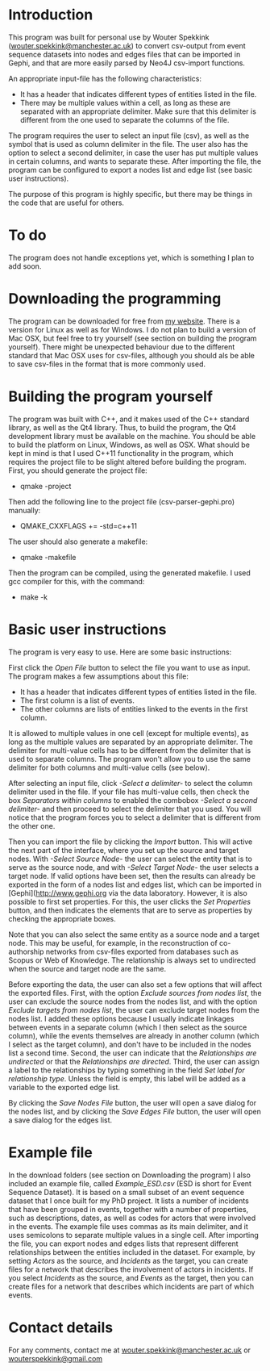 # Introduction
This program was built for personal use by Wouter Spekkink (wouter.spekkink@manchester.ac.uk) to convert csv-output from event sequence datasets into nodes and edges files that can be imported in Gephi, and that are more easily parsed by Neo4J csv-import functions. 

An appropriate input-file has the following characteristics:

*	It has a header that indicates different types of entities listed in the file.
*	There may be multiple values within a cell, as long as these are separated with an appropriate delimiter. Make sure that this delimiter is different from the one used to separate the columns of the file.

The program requires the user to select an input file (csv), as well as the symbol that is used as column delimiter in the file. The user also has the option to select a second delimiter, in case the user has put multiple values in certain columns, and wants to separate these. After importing the file, the program can be configured to export a nodes list and edge list (see basic user instructions).

The purpose of this program is highly specific, but there may be things in the code that are useful for others. 

# To do
The program does not handle exceptions yet, which is something I plan to add soon.

# Downloading the programming
The program can be downloaded for free from [my website](http://www.wouterspekkink.org/?page_id=392). There is a version for Linux as well as for Windows. I do not plan to build a version of Mac OSX, but feel free to try yourself (see section on building the program yourself). There might be unexpected behaviour due to the different standard that Mac OSX uses for csv-files, although you should als be able to save csv-files in the format that is more commonly used.

# Building the program yourself
The program was built with C++, and it makes used of the C++ standard library, as well as the Qt4 library. Thus, to build the program, the Qt4 development library must be available on the machine. You should be able to build the platform on Linux, Windows, as well as OSX. What should be kept in mind is that I used C++11 functionality in the program, which requires the project file to be slight altered before building the program. First, you should generate the project file:
  * qmake -project
	
Then add the following line to the project file (csv-parser-gephi.pro) manually:
  * QMAKE_CXXFLAGS += -std=c++11
	
The user should also generate a makefile:
  * qmake -makefile
	
Then the program can be compiled, using the generated makefile. I used gcc compiler for this, with the command:
  * make -k
	
# Basic user instructions
The program is very easy to use. Here are some basic instructions:
 

First click the *Open File* button to select the file you want to use as input. The program makes a few assumptions about this file:
  * It has a header that indicates different types of entities listed in the file.
  * The first column is a list of events.
  * The other columns are lists of entities linked to the events in the first column.
	
It is allowed to multiple values in one cell (except for multiple events), as long as the multiple values are separated by an appropriate delimiter. The delimiter for multi-value cells has to be different from the delimiter that is used to separate columns. The program won't allow you to use the same delimiter for both columns and multi-value cells (see below).

After selecting an input file, click *-Select a delimiter-* to select the column delimiter used in the file. If your file has multi-value cells, then check the box *Separators within columns* to enabled the combobox *-Select a second delimiter-* and then proceed to select the delimiter that you used. You will notice that the program forces you to select a delimiter that is different from the other one.

Then you can import the file by clicking the *Import* button. This will active the next part of the interface, where you set up the source and target nodes. With *-Select Source Node-* the user can select the entity that is to serve as the source node, and with *-Select Target Node-* the user selects a target node. If valid options have been set, then the results can already be exported in the form of a nodes list and edges list, which can be imported in [Gephi](http://www.gephi.org via the data laboratory. However, it is also possible to first set properties. For this, the user clicks the *Set Properties* button, and then indicates the elements that are to serve as properties by checking the appropriate boxes.

Note that you can also select the same entity as a source node and a target node. This may be useful, for example, in the reconstruction of co-authorship networks from csv-files exported from databases such as Scopus or Web of Knowledge. The relationship is always set to undirected when the source and target node are the same.

Before exporting the data, the user can also set a few options that will affect the exported files. First, with the option *Exclude sources from nodes list*, the user can exclude the source nodes from the nodes list, and with the option *Exclude targets from nodes list*, the user can exclude target nodes from the nodes list. I added these options because I usually indicate linkages between events in a separate column (which I then select as the source column), while the events themselves are already in another column (which I select as the target column), and don't have to be included in the nodes list a second time. Second, the user can indicate that the *Relationships are undirected* or that the *Relationships are directed*. Third, the user can assign a label to the relationships by typing something in the field *Set label for relationship type*. Unless the field is empty, this label will be added as a variable to the exported edge list.

By clicking the *Save Nodes File* button, the user will open a save dialog for the nodes list, and by clicking the *Save Edges File* button, the user will open a save dialog for the edges list. 

# Example file
In the download folders (see section on Downloading the program) I also included an example file, called *Example_ESD.csv* (ESD is short for Event Sequence Dataset). It is based on a small subset of an event sequence dataset that I once built for my PhD project. It lists a number of incidents that have been grouped in events, together with a number of properties, such as descriptions, dates, as well as codes for actors that were involved in the events. The example file uses commas as its main delimiter, and it uses semicolons to separate multiple values in a single cell. After importing the file, you can export nodes and edges lists that represent different relationships between the entities included in the dataset. For example, by setting *Actors* as the source, and *Incidents* as the target, you can create files for a network that describes the involvement of actors in incidents. If you select *Incidents* as the source, and *Events* as the target, then you can create files for a network that describes which incidents are part of which events. 

# Contact details
For any comments, contact me at wouter.spekkink@manchester.ac.uk or wouterspekkink@gmail.com

